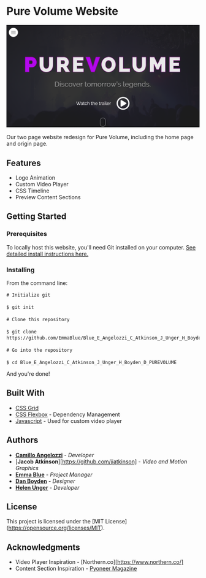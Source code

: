 # Pure Volume Website

![](images/purevolume-readme.png)

Our two page website redesign for Pure Volume, including the home page and origin page.

## Features

* Logo Animation
* Custom Video Player
* CSS Timeline
* Preview Content Sections

## Getting Started

### Prerequisites

To locally host this website, you'll need Git installed on your computer.
[See detailed install instructions here.](https://gist.github.com/derhuerst/1b15ff4652a867391f03)

### Installing

From the command line:

```
# Initialize git

$ git init

# Clone this repository

$ git clone https://github.com/EmmaBlue/Blue_E_Angelozzi_C_Atkinson_J_Unger_H_Boyden_D_PUREVOLUME.git

# Go into the repository

$ cd Blue_E_Angelozzi_C_Atkinson_J_Unger_H_Boyden_D_PUREVOLUME
```

And you're done!

## Built With

* [CSS Grid](https://cssreference.io/css-grid/)
* [CSS Flexbox](https://cssreference.io/flexbox/) - Dependency Management
* [Javascript](https://www.javascript.com/) - Used for custom video player

## Authors

* [**Camillo Angelozzi**](https://github.com/cangelozzi) - *Developer*
* [**Jacob Atkinson**][https://github.com/jiatkinson] - *Video and Motion Graphics*
* [**Emma Blue**](https://github.com/EmmaBlue) - *Project Manager*
* [**Dan Boyden**](https://github.com/OfficialDboyden) - *Designer*
* [**Helen Unger**](https://github.com/HelenUnger) - *Developer*

## License

This project is licensed under the [MIT License] (https://opensource.org/licenses/MIT).

## Acknowledgments

* Video Player Inspiration - [Northern.co][https://www.northern.co/]
* Content Section Inspiration - [Pyoneer Magazine](https://dribbble.com/shots/2117893-Pyoneer-Blog-Magazine-Layout/attachments/384238)
